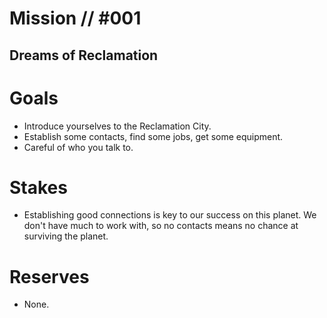 # Mission // #001
## Dreams of Reclamation
# Goals
- Introduce yourselves to the Reclamation City.
- Establish some contacts, find some jobs, get some equipment.
- Careful of who you talk to.

# Stakes
- Establishing good connections is key to our success on this planet. We don't have much to work with, so no contacts means no chance at surviving the planet.

# Reserves
- None.